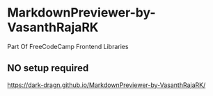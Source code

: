 # MarkdownPreviewer-by-VasanthRajaRK
Part Of FreeCodeCamp Frontend Libraries
## NO setup required
https://dark-dragn.github.io/MarkdownPreviewer-by-VasanthRajaRK/
